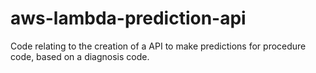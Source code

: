 # aws-lambda-prediction-api
Code relating to the creation of a API to make predictions for procedure code, based on a diagnosis code. 
